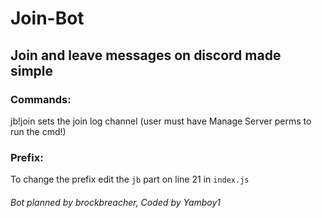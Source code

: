 # Join-Bot

## Join and leave messages on discord made simple

### Commands:
jb!join <channelid>
sets the join log channel (user must have Manage Server perms to run the cmd!) 

### Prefix:
To change the prefix edit the ```jb``` part on line 21 in ```index.js```

###### Bot planned by brockbreacher, Coded by Yamboy1
